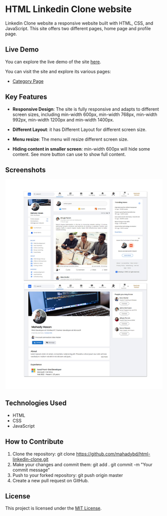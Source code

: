 # HTML Linkedin Clone website 

Linkedin Clone website a responsive website built with HTML, CSS, and JavaScript. This site offers two different pages, home page and profile page.

## Live Demo

You can explore the live demo of the site [here](https://html-linkedin-clone.netlify.app).

You can visit the site and explore its various pages:
- [Category Page](https://html-linkedin-clone.netlify.app/profile.html)


## Key Features

- **Responsive Design**: The site is fully responsive and adapts to different screen sizes, including min-width 600px, min-width 768px, min-width 992px, min-width 1200px and min-width 1400px.
  
- **Different Layout**: it has Different Layout for different screen size.
- **Menu resize**: The menu will resize different screen size.
- **Hiding content in smaller screen**: min-width 600px will hide some content. See more button can use to show full content.
  

## Screenshots

![Home page](https://raw.githubusercontent.com/mahadybd/html-linkedin-clone/master/screenshot/screen.jpg)

## Technologies Used

- HTML
- CSS
- JavaScript

## How to Contribute

1. Clone the repository:
   git clone https://github.com/mahadybd/html-linkedin-clone.git
2. Make your changes and commit them:
   git add .
   git commit -m "Your commit message"
3. Push to your forked repository:
   git push origin master
4. Create a new pull request on GitHub.

## License
This project is licensed under the [MIT License](LICENSE).
